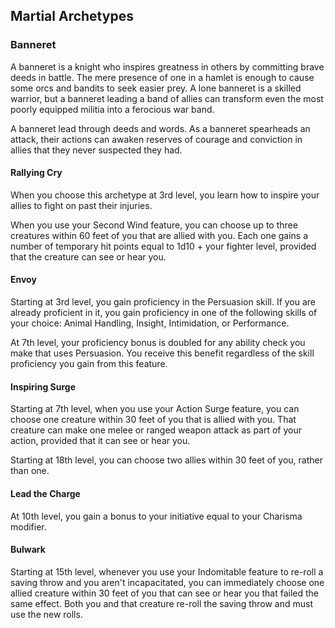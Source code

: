 ## Martial Archetypes


### Banneret
A banneret is a knight who inspires greatness in others by committing brave deeds in battle. The mere presence of one in a hamlet is enough to cause some orcs and bandits to seek easier prey. A lone banneret is a skilled warrior, but a banneret leading a band of allies can transform even the most poorly equipped militia into a ferocious war band.

A banneret lead through deeds and words. As a banneret spearheads an attack, their actions can awaken reserves of courage and conviction in allies that they never suspected they had.


#### Rallying Cry
When you choose this archetype at 3rd level, you learn how to inspire your allies to fight on past their injuries.

When you use your Second Wind feature, you can choose up to three creatures within 60 feet of you that are allied with you. Each one gains a number of temporary hit points equal to 1d10 + your fighter level, provided that the creature can see or hear you.


#### Envoy
Starting at 3rd level, you gain proficiency in the Persuasion skill. If you are already proficient in it, you gain proficiency in one of the following skills of your choice: Animal Handling, Insight, Intimidation, or Performance.

At 7th level, your proficiency bonus is doubled for any ability check you make that uses Persuasion. You receive this benefit regardless of the skill proficiency you gain from this feature.


#### Inspiring Surge
Starting at 7th level, when you use your Action Surge feature, you can choose one creature within 30 feet of you that is allied with you. That creature can make one melee or ranged weapon attack as part of your action, provided that it can see or hear you.

Starting at 18th level, you can choose two allies within 30 feet of you, rather than one.


#### Lead the Charge
At 10th level, you gain a bonus to your initiative equal to your Charisma modifier.


#### Bulwark
Starting at 15th level, whenever you use your Indomitable feature to re-roll a saving throw and you aren't incapacitated, you can immediately choose one allied creature within 30 feet of you that can see or hear you that failed the same effect. Both you and that creature re-roll the saving throw and must use the new rolls.